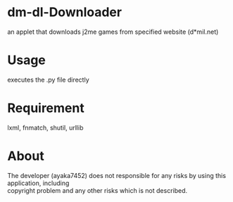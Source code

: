 # dm-dl-Downloader
an applet that downloads j2me games from specified website (d*mil.net)
# Usage
executes the .py file directly
# Requirement
lxml, fnmatch, shutil, urllib
# About
The developer (ayaka7452) does not responsible for any risks by using this application, including<br>
copyright problem and any other risks which is not described.
